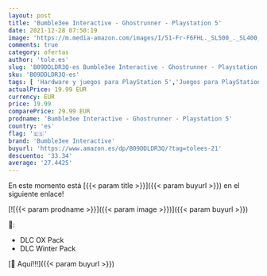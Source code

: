 ```yaml
---
layout: post
title: 'Bumble3ee Interactive - Ghostrunner - Playstation 5'
date: 2021-12-28 07:50:19
image: 'https://m.media-amazon.com/images/I/51-Fr-F6FHL._SL500_._SL400_.jpg'
comments: true
category: ofertas
author: 'tole.es'
slug: 'B09DDLDR3Q-es Bumble3ee Interactive - Ghostrunner - Playstation 5'
sku: 'B09DDLDR3Q-es'
tags: [ 'Hardware y juegos para PlayStation 5','Juegos para PlayStation 5','Videojuegos','bumble3ee interactive','playstation', ]
actualPrice: 19.99 EUR
currency: EUR
price: 19.99
comparePrice: 29.99 EUR
prodname: 'Bumble3ee Interactive - Ghostrunner - Playstation 5'
country: 'es'
flag: '🇪🇸'
brand: 'Bumble3ee Interactive'
buyurl: 'https://www.amazon.es/dp/B09DDLDR3Q/?tag=tolees-21'
descuento: '33.34'
average: '27.4425'
---
```


En este momento está [{{< param title >}}]({{< param buyurl >}}) en el siguiente enlace!

[![{{< param prodname >}}]({{< param image >}})]({{< param buyurl >}})

🔎:

- DLC OX Pack
- DLC Winter Pack

[🛒 Aquí!!!]({{< param buyurl >}})
